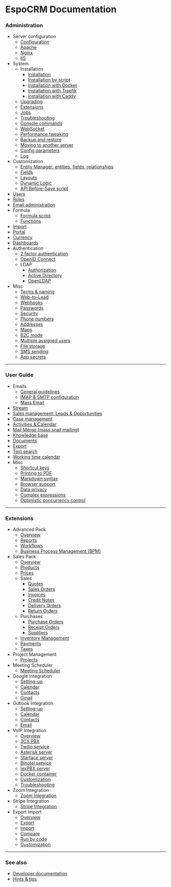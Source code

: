# EspoCRM Documentation

### Administration

* Server configuration
  * [Configuration](administration/server-configuration.md)
  * [Apache](administration/apache-server-configuration.md)
  * [Nginx](administration/nginx-server-configuration.md)
  * [IIS](administration/iis-server-configuration.md)
* System
  * Installation
    * [Installation](administration/installation.md)
    * [Installation by script](administration/installation-by-script.md)
    * [Installation with Docker](administration/docker/installation.md)
    * [Installation with Traefik](administration/docker/traefik.md)
    * [Installation with Caddy](administration/docker/caddy.md)
  * [Upgrading](administration/upgrading.md)
  * [Extensions](administration/extensions.md)
  * [Jobs](administration/jobs.md)
  * [Troubleshooting](administration/troubleshooting.md)
  * [Console commands](administration/commands.md)
  * [WebSocket](administration/websocket.md)
  * [Performance tweaking](administration/performance-tweaking.md)
  * [Backup and restore](administration/backup-and-restore.md)
  * [Moving to another server](administration/moving-to-another-server.md)
  * [Config parameters](administration/config-params.md)
  * [Log](administration/log.md)
* Customization
  * [Entity Manager: entities, fields, relationships](administration/entity-manager.md)
  * [Fields](administration/fields.md)
  * [Layouts](administration/layout-manager.md)
  * [Dynamic Logic](administration/dynamic-logic.md)
  * [API Before-Save script](administration/api-before-save-script.md)
* [Users](administration/users-management.md)
* [Roles](administration/roles-management.md)
* [Email administration](administration/emails.md)
* Formula
  * [Formula script](administration/formula.md)
  * [Functions](administration/formula-functions.md)
* [Import](administration/import.md)
* [Portal](administration/portal.md)
* [Currency](administration/currency.md)
* [Dashboards](administration/dashboards.md)
* Authentication
  * [2 factor authentication](administration/2fa.md)
  * [OpenID Connect](administration/oidc.md)
  * LDAP
    * [Authorization](administration/ldap-authorization.md)
    * [Active Directory](administration/ldap-authorization-for-ad.md)
    * [OpenLDAP](administration/ldap-authorization-for-openldap.md)
* Misc
  * [Terms & naming](administration/terms-and-naming.md)
  * [Web-to-Lead](administration/web-to-lead.md)
  * [Webhooks](administration/webhooks.md)
  * [Passwords](administration/passwords.md)
  * [Security](administration/security.md)
  * [Phone numbers](administration/phone-numbers.md)
  * [Addresses](administration/addresses.md)
  * [Maps](administration/maps.md)
  * [B2C mode](administration/b2c.md)
  * [Multiple assigned users](administration/multiple-assigned-users.md)
  * [File storage](administration/file-storage.md)
  * [SMS sending](administration/sms-sending.md)
  * [App secrets](administration/app-secrets.md)

---

### User Guide

* Emails
  * [General guidelines](user-guide/emails.md)
  * [IMAP & SMTP configuration](user-guide/imap-smtp-configuration.md)
  * [Mass Email](user-guide/mass-email.md)
* [Stream](user-guide/stream.md)
* [Sales management: Leads & Opportunities](user-guide/sales-management.md)
* [Case management](user-guide/case-management.md)
* [Activities & Calendar](user-guide/activities-and-calendar.md)
* [Mail Merge (mass snail mailing)](user-guide/mail-merge.md)
* [Knowledge base](user-guide/knowledge-base.md)
* [Documents](user-guide/documents.md)
* [Export](user-guide/export.md)
* [Text search](user-guide/text-search.md)
* [Working time calendar](user-guide/working-time-calendar.md)
* Misc
  * [Shortcut keys](user-guide/shortcuts.md)
  * [Printing to PDF](user-guide/printing-to-pdf.md)
  * [Markdown syntax](user-guide/markdown.md)
  * [Browser support](user-guide/browser-support.md)
  * [Data privacy](user-guide/data-privacy.md)
  * [Complex expressions](user-guide/complex-expressions.md)
  * [Optimistic concurrency control](user-guide/optimistic-concurrency-control.md)

---

### Extensions

* Advanced Pack
  * [Overview](extensions/advanced-pack/overview.md)
  * [Reports](user-guide/reports.md)
  * [Workflows](administration/workflows.md)
  * [Business Process Management (BPM)](administration/bpm.md)
* Sales Pack
  * [Overview](extensions/sales-pack/overview.md)
  * [Products](user-guide/products.md)
  * [Prices](extensions/sales-pack/prices.md)
  * Sales
    * [Quotes](user-guide/quotes.md)
    * [Sales Orders](user-guide/sales-orders.md)
    * [Invoices](user-guide/invoices.md)
    * [Credit Notes](extensions/sales-pack/credit-notes.md)
    * [Delivery Orders](extensions/sales-pack/delivery-orders.md)
    * [Return Orders](extensions/sales-pack/return-orders.md)
  * Purchases
    * [Purchase Orders](extensions/sales-pack/purchase-orders.md)
    * [Receipt Orders](extensions/sales-pack/receipt-orders.md)
    * [Suppliers](extensions/sales-pack/suppliers.md)
  * [Inventory Management](extensions/sales-pack/inventory-management.md)
  * [Payments](extensions/sales-pack/payments.md)
  * [Taxes](extensions/sales-pack/taxes.md)
* Project Management
  * [Projects](extensions/project-management/projects.md)
* Meeting Scheduler
  * [Meeting Scheduler](extensions/meeting-scheduler/index.md)
* Google Integration
  * [Setting-up](extensions/google-integration/setting-up.md)
  * [Calendar](extensions/google-integration/calendar.md)
  * [Contacts](extensions/google-integration/contacts.md)
  * [Gmail](extensions/google-integration/gmail.md)
* Outlook Integration
  * [Setting-up](extensions/outlook-integration/setting-up.md)
  * [Calendar](extensions/outlook-integration/calendar.md)
  * [Contacts](extensions/outlook-integration/contacts.md)
  * [Email](extensions/outlook-integration/email.md)
* VoIP Integration
  * [Overview](extensions/voip-integration/overview.md)
  * [3CX PBX](extensions/voip-integration/3cx-integration-setup.md)
  * [Twilio service](extensions/voip-integration/twilio-integration-setup.md)
  * [Asterisk server](extensions/voip-integration/asterisk-integration-setup.md)
  * [Starface server](extensions/voip-integration/starface-integration-setup.md)
  * [Binotel service](extensions/voip-integration/binotel-integration-setup.md)
  * [IexPBX server](extensions/voip-integration/iexpbx-integration-setup.md)
  * [Docker container](extensions/voip-integration/docker-container.md)
  * [Customization](extensions/voip-integration/customization.md)
  * [Troubleshooting](extensions/voip-integration/troubleshooting.md)
* Zoom Integration
  * [Zoom Integration](extensions/zoom-integration/index.md)
* Stripe Integration
  * [Stripe Integration](extensions/stripe-integration/index.md)
* Export Import
  * [Overview](extensions/export-import/overview.md)
  * [Export](extensions/export-import/export.md)
  * [Import](extensions/export-import/import.md)
  * [Compare](extensions/export-import/compare.md)
  * [Run by code](extensions/export-import/run-by-code.md)
  * [Customization](extensions/export-import/customization.md)

---

### See also

* [Developer documentation](development/index.md)
* [Hints & tips](https://www.espocrm.com/tips/)
